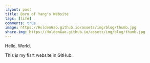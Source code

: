 ```yaml
---
layout: post
title: Born of Yang's Website
tags: [life]
comments: true
image: https://HoldenGao.github.io/assets/img/blog/thumb.jpg
share-img: https://HoldenGao.github.io/assets/img/blog/thumb.jpg
---
```


Hello, World.

This is my fisrt website in GitHub.

